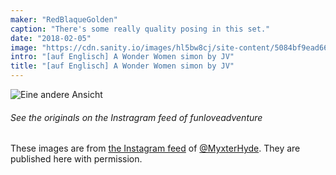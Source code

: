 ```yaml
---
maker: "RedBlaqueGolden"
caption: "There's some really quality posing in this set."
date: "2018-02-05"
image: "https://cdn.sanity.io/images/hl5bw8cj/site-content/5084bf9ead668c3ddd3a8ff4fd9a9ea4866d3d1a-1080x1080.jpg"
intro: "[auf Englisch] A Wonder Women simon by JV"
title: "[auf Englisch] A Wonder Women simon by JV"
---
```


![Eine andere Ansicht](https://posts.freesewing.org/uploads/wonder_woman_simon_view2_a8f4c2e951.jpg "Eine andere Ansicht")

<Note>

###### See the originals on the Instragram feed of funloveadventure

These images are from 
[the Instagram feed](https://www.instagram.com/myxterhyde/)
of [@MyxterHyde](/users/MyxterHyde).
They are published here with permission.

</Note>
